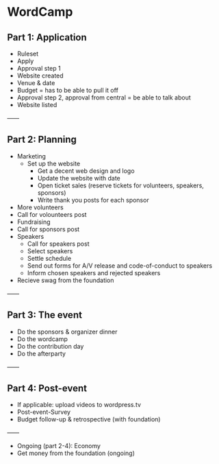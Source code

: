 # WordCamp

## Part 1: Application

* Ruleset
* Apply
* Approval step 1
* Website created
* Venue & date
* Budget = has to be able to pull it off
* Approval step 2, approval from central = be able to talk about
* Website listed

——

## Part 2: Planning

* Marketing
  * Set up the website
    * Get a decent web design and logo
    * Update the website with date
    * Open ticket sales (reserve tickets for volunteers, speakers, sponsors)
    * Write thank you posts for each sponsor
* More volunteers
 * Call for volounteers post
* Fundraising
 * Call for sponsors post
* Speakers
  * Call for speakers post
  * Select speakers
  * Settle schedule
  * Send out forms for A/V release and code-of-conduct to speakers
  * Inform chosen speakers and rejected speakers
* Recieve swag from the foundation

——

## Part 3: The event

* Do the sponsors & organizer dinner
* Do the wordcamp
* Do the contribution day
* Do the afterparty

——

## Part 4: Post-event

* If applicable: upload videos to wordpress.tv
* Post-event-Survey
* Budget follow-up & retrospective (with foundation)

——

* Ongoing (part 2-4): Economy
* Get money from the foundation (ongoing)
